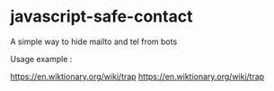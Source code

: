 # javascript-safe-contact
A simple way to hide mailto and tel from bots 

Usage example :

<a class="UzLArJmIUJcnXNRjZvUw" data-part-user="moox" data-part-domain="g i t h u b" data-part-tld="com" data-show-build="1">https://en.wiktionary.org/wiki/trap<a/>
<a class="XuLKerpKzuuGIJXOrFxm" data-part-country="004" data-part-area="(0733) " data-part-number="238 158" data-show-country="0" data-show-build="1">https://en.wiktionary.org/wiki/trap<a/>
